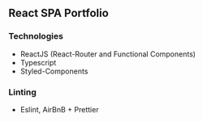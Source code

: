 ## React SPA Portfolio

### Technologies
- ReactJS (React-Router and Functional Components)
- Typescript
- Styled-Components

### Linting
- Eslint, AirBnB + Prettier